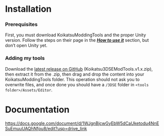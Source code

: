 # Installation

### Prerequisites

First, you must download KoikatsuModdingTools and the proper Unity version. Follow the steps on their page in the [***How to use it***](https://github.com/IllusionMods/KoikatsuModdingTools?tab=readme-ov-file#how-to-use-it) section, but don’t open Unity yet.

### Adding my tools

Download the [latest release on GitHub](https://github.com/AX-MMD/Koikatsu3DSEModTools/releases) (Koikatsu3DSEModTools.v1.x.zip), then extract it from the .zip, then drag and drop the content into your KoikatsuModdingTools folder. This operation should not ask you to overwrite files, and once done you should have a `/3DSE` folder in `<tools folder>/Assets/Editor`.

# Documentation
https://docs.google.com/document/d/1WJgnBjcwGyEbW5dCaUketodu4NnESuEmuuUAQhNfpu8/edit?usp=drive_link
